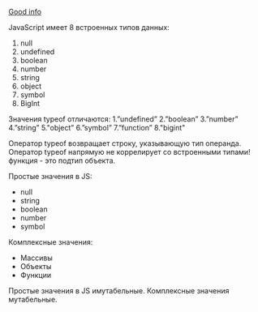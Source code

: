 [Good info](https://habr.com/ru/articles/709048/)

JavaScript имеет 8 встроенных типов данных:

1. null
2. undefined
3. boolean
4. number
5. string
6. object
7. symbol
8. BigInt

Значения typeof отличаются:
1.”undefined”
2.”boolean”
3.”number”
4.”string”
5."object”
6.”symbol”
7.”function”
8."bigint"

Оператор typeof возвращает строку, указывающую тип операнда.
Оператор typeof напрямую не коррелирует со встроенными типами!
функция - это подтип объекта.

Простые значения в JS:

- null
- string
- boolean
- number
- symbol

Комплексные значения:

- Массивы
- Объекты
- Функции

Простые значения в JS имутабельные. Комплексные значения мутабельные.
